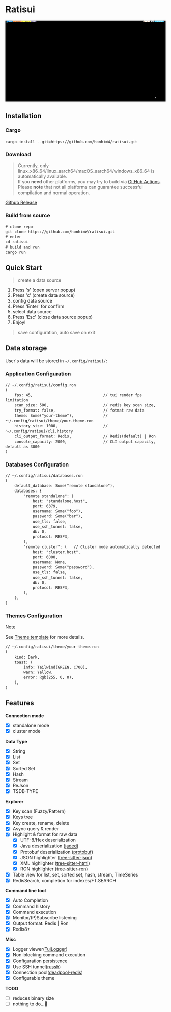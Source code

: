 # Ratisui

![gif](./assets/ratisui.gif)

## Installation

### Cargo
```shell
cargo install --git=https://github.com/honhimW/ratisui.git
```

### Download
> Currently, only linux_x86_64/linux_aarch64/macOS_aarch64/windows_x86_64 is automatically available.   
> If you **need** other platforms, you may try to build via [GitHub Actions](./.github/workflows/build-specified-target.yml).  
> Please **note** that not all platforms can guarantee successful compilation and normal operation.

[Github Release](https://github.com/honhimW/ratisui/releases)

### Build from source
```shell
# clone repo
git clone https://github.com/honhimW/ratisui.git
# enter
cd ratisui
# build and run
cargo run
```

## Quick Start

> create a data source 

1. Press 's' (open server popup)
2. Press 'c' (create data source) 
3. config data source
4. Press 'Enter' for confirm
5. select data source
6. Press 'Esc' (close data source popup)
7. Enjoy!

> save configuration, auto save on exit

## Data storage
User's data will be stored in `~/.config/ratisui/`:

### Application Configuration
```ron
// ~/.config/ratisui/config.ron
(
    fps: 45,                               // tui render fps limitation
    scan_size: 500,                        // redis key scan size,
    try_format: false,                     // fotmat raw data
    theme: Some("your-theme"),             // ～/.config/ratisui/theme/your-theme.ron
    history_size: 1000,                    // ～/.config/ratisui/cli.history
    cli_output_format: Redis,              // Redis(default) | Ron
    console_capacity: 2000,                // CLI output capacity, default as 3000
)
```
### Databases Configuration
```ron
// ~/.config/ratisui/databases.ron
(
    default_database: Some("remote standalone"),
    databases: {
        "remote standalone": (
            host: "standalone.host",
            port: 6379,
            username: Some("foo"),
            password: Some("bar"),
            use_tls: false,
            use_ssh_tunnel: false,
            db: 0,
            protocol: RESP3,
        ),
        "remote cluster": (   // Cluster mode automatically detected
            host: "cluster.host",
            port: 6000,
            username: None,
            password: Some("password"),
            use_tls: false,
            use_ssh_tunnel: false,
            db: 0,
            protocol: RESP3,
        ),
    },
)
```
### Themes Configuration

> [!NOTE]
> 
> See [Theme template](./assets/theme-template.ron) for more details.
```ron
// ~/.config/ratisui/theme/your-theme.ron
(
    kind: Dark,
    toast: (
        info: Tailwind(GREEN, C700),
        warn: Yellow,
        error: Rgb(255, 0, 0),
    ),
)
```

## Features

**Connection mode**
- [x] standalone mode
- [x] cluster mode

**Data Type**
- [x] String
- [x] List
- [x] Set
- [x] Sorted Set
- [x] Hash
- [x] Stream
- [x] ReJson
- [x] TSDB-TYPE

**Explorer**
- [x] Key scan (Fuzzy/Pattern)
- [x] Keys tree
- [x] Key create, rename, delete
- [x] Async query & render
- [x] Highlight & format for raw data
    - [x] UTF-8/Hex deserialization
    - [x] Java deserialization ([jaded](https://crates.io/crates/jaded))
    - [x] Protobuf deserialization ([protobuf](https://crates.io/crates/protobuf))
    - [x] JSON highlighter ([tree-sitter-json](https://crates.io/crates/tree-sitter-json))
    - [x] XML highlighter ([tree-sitter-html](https://crates.io/crates/tree-sitter-html))
    - [x] RON highlighter ([tree-sitter-ron](https://crates.io/crates/tree-sitter-ron))
- [x] Table view for list, set, sorted set, hash, stream, TimeSeries
- [x] RedisSearch, completion for indexes/FT.SEARCH

**Command line tool**
- [x] Auto Completion
- [x] Command history
- [x] Command execution
- [x] Monitor/(P)Subscribe listening
- [x] Output format: Redis | Ron
- [x] Redis8+

**Misc**
- [x] Logger viewer([TuiLogger](https://crates.io/crates/tui-logger))
- [x] Non-blocking command execution
- [x] Configuration persistence
- [x] Use SSH tunnel([russh](https://crates.io/crates/russh))
- [x] Connection pool([deadpool-redis](https://crates.io/crates/deadpool-redis))
- [x] Configurable theme

**TODO**
- [ ] reduces binary size
- [ ] nothing to do...🤔
